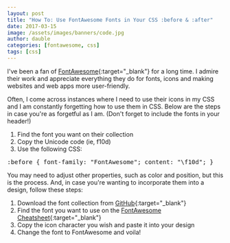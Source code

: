 ```yaml
---
layout: post
title: "How To: Use FontAwesome Fonts in Your CSS :before & :after"
date: 2017-03-15
image: /assets/images/banners/code.jpg
author: dauble
categories: [fontawesome, css]
tags: [css]
---
```

I've been a fan of [FontAwesome](http://fontawesome.io/){:target="_blank"} for a long time. I admire their work and appreciate everything they do for fonts, icons and making websites and web apps more user-friendly.

Often, I come across instances where I need to use their icons in my CSS and I am constantly forgetting how to use them in CSS. Below are the steps in case you're as forgetful as I am. (Don't forget to include the fonts in your header!)

1.  Find the font you want on their collection
2.  Copy the Unicode code (ie, f10d)
3.  Use the following CSS:

<pre>:before { font-family: "FontAwesome"; content: "\f10d"; }</pre>

You may need to adjust other properties, such as color and position, but this is the process. And, in case you're wanting to incorporate them into a design, follow these steps:

1.  Download the font collection from [GitHub](https://github.com/FortAwesome/Font-Awesome){:target="_blank"}
2.  Find the font you want to use on the [FontAwesome Cheatsheet](http://fontawesome.io/cheatsheet/){:target="_blank"}
3.  Copy the icon character you wish and paste it into your design
4.  Change the font to FontAwesome and voila!